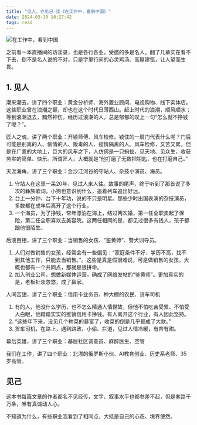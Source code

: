 ```yaml
---
title: "见人，亦见己-读《在工作中，看到中国》"
date: 2024-03-30 10:27:42
tags: read
---
```

![在工作中，看到中国](https://izualzhy.cn/assets/images/book/s34251685.jpg)

之前看一本直播间的访谈录，也是各行各业，受邀的多是名人。翻了几章实在看不下去，倒不是名人说的不对，只是字里行间的心灵鸡汤、高屋建瓴，让人望而生畏。

## 1. 见人

潮来潮去，讲了四个职业：黄金分析师、海外置业顾问、电视购物、线下实体店。这些职业曾在浪潮之巅，却也在这个时代日薄西山。赶上时代的浪潮，顺风顺水；等到浪潮退去，黯然神伤。经历过浪潮的人，总是郁郁的叹上一句“怎么就不挣钱了呢？”。

匠人之魂，讲了两个职业：开锁师傅、风车检修。锁住的一扇门代表什么呢？门后可能是别离的人、偷情的人、贩毒的人、疫情隔离的人。风车检修，又苦又累。但是在广袤的大地上，巨大的风车之下，人仿佛是一只蚂蚁，见天地、见众生，收获务实的简单、快乐。所谓匠人，大概就是“他打磨了无数把钥匙，也在打磨自己。”

天涯海角，讲了三个职业：金沙江河谷的守站人、杂技小演员、海员。
1. 守站人在这里一呆20年，见过人来人往。故事的尾声，终于听到了那首说了多次的彝族歌词，小狗也意识到什么，追着列车追出好远。
2. 台上一分钟、台下十年功，说的不只是明星。那些少时出国表演的杂技演员，多数都在成年后离开了这个行业。
3. 一个海员，为了挣钱，常年漂泊在海上，结过两次婚，第一任全职卖起了保险，第二任全职喜欢去美容院。这两任相同的是，都见过很多有钱人，孩子都跟他很陌生。

后浪百相，讲了三个职业：当销售的女孩、“鉴黄师”、警犬训导员。
1. 人们对做销售的女孩，经常会有一些偏见：“家庭条件不好、学历不高，找不到其他工作，只能去当销售。”。这些是真是假很难说，可是做销售的女孩，大概也都有一个共同点，那就是很拼命。
2. 加入创业公司，想做新媒体运营，确成了网络发帖的“鉴黄师”。更加真实的是，老板扯淡忽悠，成了赢家。

人间苦甜，讲了三个职业：信用卡业务员、种大棚的农民、货车司机
1. 有的人，他没什么学历，也不怎么精通人情世故，但他不怕吃苦受累、不怕受人白眼，他踏踏实实的推销信用卡挣钱。有人离开这个行业，有人因此坚持。
2. “这些年下来，没见几个种菜的暴富了，收菜的倒是几乎都成了大款。”
3. 货车司机，在路上，遇到路政、小偷、拦道，见过人情冷暖，有苦有甜。

幕后英雄，讲了三个职业：基层社区调查员、麻醉医生、空管

我们在工作，讲了四个职业：北漂的俄罗斯小伙、AI教育创业、历史系老师、35岁高管。

## 见己

这本书每篇文章的作者都名不见经传，文字、叙事水平也都参差不起，但是套路千万条，唯有真诚动人心。

不知道为什么，有些职业我看到了相同点，大抵是自己的心态、境界使然。
